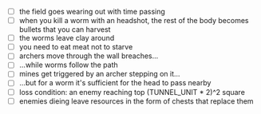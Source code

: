 - [ ] the field goes wearing out with time passing
- [ ] when you kill a worm with an headshot, the rest of the body becomes bullets that you can harvest
- [ ] the worms leave clay around
- [ ] you need to eat meat not to starve
- [ ] archers move through the wall breaches...
- [ ] ...while worms follow the path
- [ ] mines get triggered by an archer stepping on it...
- [ ] ...but for a worm it's sufficient for the head to pass nearby
- [ ] loss condition: an enemy reaching top (TUNNEL_UNIT * 2)^2 square
- [ ] enemies dieing leave resources in the form of chests that replace them